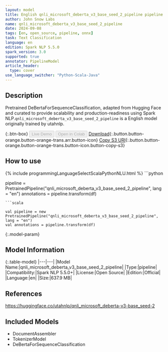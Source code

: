 ```yaml
---
layout: model
title: English qnli_microsoft_deberta_v3_base_seed_2_pipeline pipeline DeBertaForSequenceClassification from utahnlp
author: John Snow Labs
name: qnli_microsoft_deberta_v3_base_seed_2_pipeline
date: 2024-09-08
tags: [en, open_source, pipeline, onnx]
task: Text Classification
language: en
edition: Spark NLP 5.5.0
spark_version: 3.0
supported: true
annotator: PipelineModel
article_header:
  type: cover
use_language_switcher: "Python-Scala-Java"
---
```


## Description

Pretrained DeBertaForSequenceClassification, adapted from Hugging Face and curated to provide scalability and production-readiness using Spark NLP.`qnli_microsoft_deberta_v3_base_seed_2_pipeline` is a English model originally trained by utahnlp.

{:.btn-box}
<button class="button button-orange" disabled>Live Demo</button>
<button class="button button-orange" disabled>Open in Colab</button>
[Download](https://s3.amazonaws.com/auxdata.johnsnowlabs.com/public/models/qnli_microsoft_deberta_v3_base_seed_2_pipeline_en_5.5.0_3.0_1725812056691.zip){:.button.button-orange.button-orange-trans.arr.button-icon}
[Copy S3 URI](s3://auxdata.johnsnowlabs.com/public/models/qnli_microsoft_deberta_v3_base_seed_2_pipeline_en_5.5.0_3.0_1725812056691.zip){:.button.button-orange.button-orange-trans.button-icon.button-copy-s3}

## How to use



<div class="tabs-box" markdown="1">
{% include programmingLanguageSelectScalaPythonNLU.html %}
```python

pipeline = PretrainedPipeline("qnli_microsoft_deberta_v3_base_seed_2_pipeline", lang = "en")
annotations =  pipeline.transform(df)   

```
```scala

val pipeline = new PretrainedPipeline("qnli_microsoft_deberta_v3_base_seed_2_pipeline", lang = "en")
val annotations = pipeline.transform(df)

```
</div>

{:.model-param}
## Model Information

{:.table-model}
|---|---|
|Model Name:|qnli_microsoft_deberta_v3_base_seed_2_pipeline|
|Type:|pipeline|
|Compatibility:|Spark NLP 5.5.0+|
|License:|Open Source|
|Edition:|Official|
|Language:|en|
|Size:|637.9 MB|

## References

https://huggingface.co/utahnlp/qnli_microsoft_deberta-v3-base_seed-2

## Included Models

- DocumentAssembler
- TokenizerModel
- DeBertaForSequenceClassification